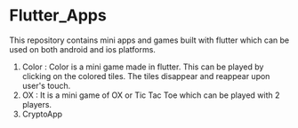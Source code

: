 # Flutter_Apps
This repository contains mini apps and games built with flutter which can be used on both android and ios platforms.
1. Color
: Color is a mini game made in flutter. This can be played by clicking on the colored tiles. The tiles disappear and reappear upon     user's touch.
2. OX 
: It is a mini game of OX or Tic Tac Toe which can be played with 2 players.
3. CryptoApp
